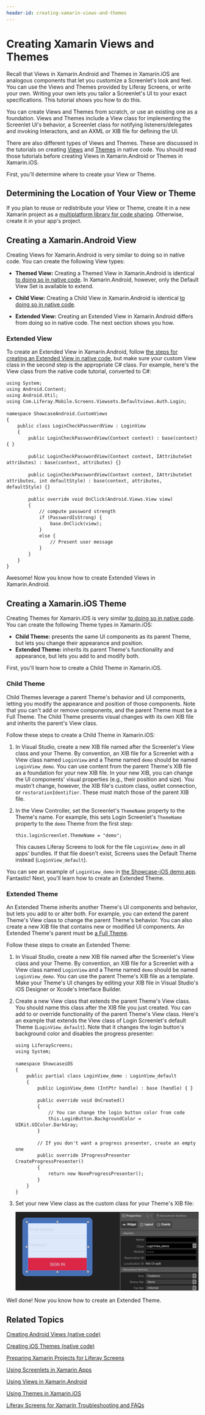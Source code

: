 ```yaml
---
header-id: creating-xamarin-views-and-themes
---
```


# Creating Xamarin Views and Themes

Recall that Views in Xamarin.Android and Themes in Xamarin.iOS are analogous 
components that let you customize a Screenlet's look and feel. You can use the 
Views and Themes provided by Liferay Screens, or write your own. Writing your 
own lets you tailor a Screenlet's UI to your exact specifications. This tutorial 
shows you how to do this. 

You can create Views and Themes from scratch, or use an existing one as a 
foundation. Views and Themes include a View class for implementing the Screenlet 
UI's behavior, a Screenlet class for notifying listeners/delegates and invoking 
Interactors, and an AXML or XIB file for defining the UI. 

There are also different types of Views and Themes. These are discussed in the 
tutorials on creating 
[Views](/docs/7-1/tutorials/-/knowledge_base/t/creating-android-views) 
and 
[Themes](/docs/7-1/tutorials/-/knowledge_base/t/creating-ios-themes) 
in native code. You should read those tutorials before creating Views in 
Xamarin.Android or Themes in Xamarin.iOS. 

First, you'll determine where to create your View or Theme. 

## Determining the Location of Your View or Theme

If you plan to reuse or redistribute your View or Theme, create it in a new 
Xamarin project as a 
[multiplatform library for code sharing](https://developer.xamarin.com/guides/cross-platform/application_fundamentals/nuget-multiplatform-libraries/). 
Otherwise, create it in your app's project. 

## Creating a Xamarin.Android View

Creating Views for Xamarin.Android is very similar to doing so in native code. 
You can create the following View types: 

-   **Themed View:** Creating a Themed View in Xamarin.Android is identical 
    [to doing so in native code](/docs/7-1/tutorials/-/knowledge_base/t/themed-views). 
    In Xamarin.Android, however, only the Default View Set is available to 
    extend.

-   **Child View:** Creating a Child View in Xamarin.Android is identical 
    [to doing so in native code](/docs/7-1/tutorials/-/knowledge_base/t/child-views). 

-   **Extended View:** Creating an Extended View in Xamarin.Android differs from 
    doing so in native code. The next section shows you how. 

### Extended View

To create an Extended View in Xamarin.Android, follow 
[the steps for creating an Extended View in native code](/docs/7-1/tutorials/-/knowledge_base/t/extended-views), 
but make sure your custom View class in the second step is the appropriate C# 
class. For example, here's the View class from the native code tutorial, 
converted to C#: 

    using System;
    using Android.Content;
    using Android.Util;
    using Com.Liferay.Mobile.Screens.Viewsets.Defaultviews.Auth.Login;

    namespace ShowcaseAndroid.CustomViews
    {
        public class LoginCheckPasswordView : LoginView
        {
            public LoginCheckPasswordView(Context context) : base(context) { }

            public LoginCheckPasswordView(Context context, IAttributeSet attributes) : base(context, attributes) {}

            public LoginCheckPasswordView(Context context, IAttributeSet attributes, int defaultStyle) : base(context, attributes, defaultStyle) {}

            public override void OnClick(Android.Views.View view)
            {
                // compute password strength
                if (PasswordIsStrong) {
                    base.OnClick(view);
                }
                else {
                    // Present user message
                }
            }
        }
    }

Awesome! Now you know how to create Extended Views in Xamarin.Android. 

## Creating a Xamarin.iOS Theme

Creating Themes for Xamarin.iOS is very similar 
[to doing so in native code](/docs/7-1/tutorials/-/knowledge_base/t/creating-ios-themes). 
You can create the following Theme types in Xamarin.iOS: 

-   **Child Theme:** presents the same UI components as its parent Theme, but 
    lets you change their appearance and position. 
-   **Extended Theme:** inherits its parent Theme's functionality and 
    appearance, but lets you add to and modify both. 

First, you'll learn how to create a Child Theme in Xamarin.iOS. 

### Child Theme

Child Themes leverage a parent Theme's behavior and UI components, letting you 
modify the appearance and position of those components. Note that you can't add 
or remove components, and the parent Theme must be a Full Theme. The Child Theme 
presents visual changes with its own XIB file and inherits the parent's View 
class. 

Follow these steps to create a Child Theme in Xamarin.iOS: 

1.  In Visual Studio, create a new XIB file named after the Screenlet's View 
    class and your Theme. By convention, an XIB file for a Screenlet with a View 
    class named `LoginView` and a Theme named `demo` should be named 
    `LoginView_demo`. You can use content from the parent Theme's XIB file as a 
    foundation for your new XIB file. In your new XIB, you can change the UI 
    components' visual properties (e.g., their position and size). You mustn't 
    change, however, the XIB file's custom class, outlet connection, or 
    `restorationIdentifier`. These must match those of the parent XIB file. 

2.  In the View Controller, set the Screenlet's `ThemeName` property to the 
    Theme's name. For example, this sets Login Screenlet's `ThemeName` property 
    to the `demo` Theme from the first step: 

        this.loginScreenlet.ThemeName = "demo";

    This causes Liferay Screens to look for the file `LoginView_demo` in all 
    apps' bundles. If that file doesn't exist, Screens uses the Default Theme 
    instead (`LoginView_default`). 

You can see an example of `LoginView_demo` in 
[the Showcase-iOS demo app](https://github.com/liferay/liferay-screens/tree/develop/xamarin/Samples/Showcase-iOS/CustomViews). 
Fantastic! Next, you'll learn how to create an Extended Theme. 

### Extended Theme

An Extended Theme inherits another Theme's UI components and behavior, but lets 
you add to or alter both. For example, you can extend the parent Theme's View 
class to change the parent Theme's behavior. You can also create a new XIB file 
that contains new or modified UI components. An Extended Theme's parent must be 
[a Full Theme](/docs/7-1/tutorials/-/knowledge_base/t/creating-an-ios-full-theme). 

Follow these steps to create an Extended Theme: 

1.  In Visual Studio, create a new XIB file named after the Screenlet's View 
    class and your Theme. By convention, an XIB file for a Screenlet with a 
    View class named `LoginView` and a Theme named `demo` should be named 
    `LoginView_demo`. You can use the parent Theme's XIB file as a template. 
    Make your Theme's UI changes by editing your XIB file in Visual Studio's iOS 
    Designer or Xcode's Interface Builder. 

2.  Create a new View class that extends the parent Theme's View class. You 
    should name this class after the XIB file you just created. You can add to 
    or override functionality of the parent Theme's View class. Here's an 
    example that extends the View class of Login Screenlet's default Theme 
    (`LoginView_default`). Note that it changes the login button's background 
    color and disables the progress presenter: 

        using LiferayScreens;
        using System;

        namespace ShowcaseiOS
        {
            public partial class LoginView_demo : LoginView_default
            {
                public LoginView_demo (IntPtr handle) : base (handle) { }
        
                public override void OnCreated()
                {
                    // You can change the login button color from code
                    this.LoginButton.BackgroundColor = UIKit.UIColor.DarkGray;
                }
        
                // If you don't want a progress presenter, create an empty one
                public override IProgressPresenter CreateProgressPresenter()
                {
                    return new NoneProgressPresenter();
                }
            }
        }

3.  Set your new View class as the custom class for your Theme's XIB file:

    ![Figure 1: Set new View class in XIB Theme file.](../../../images/screens-ios-extended-theme.png)

Well done! Now you know how to create an Extended Theme. 

## Related Topics

[Creating Android Views (native code)](/docs/7-1/tutorials/-/knowledge_base/t/creating-android-views)

[Creating iOS Themes (native code)](/docs/7-1/tutorials/-/knowledge_base/t/creating-ios-themes)

[Preparing Xamarin Projects for Liferay Screens](/docs/7-1/tutorials/-/knowledge_base/t/preparing-xamarin-projects-for-liferay-screens)

[Using Screenlets in Xamarin Apps](/docs/7-1/tutorials/-/knowledge_base/t/using-screenlets-in-xamarin-apps)

[Using Views in Xamarin.Android](/docs/7-1/tutorials/-/knowledge_base/t/using-views-in-xamarin-android)

[Using Themes in Xamarin.iOS](/docs/7-1/tutorials/-/knowledge_base/t/using-themes-in-xamarin-ios)

[Liferay Screens for Xamarin Troubleshooting and FAQs](/docs/7-1/tutorials/-/knowledge_base/t/liferay-screens-for-xamarin-troubleshooting-and-faqs)
